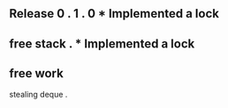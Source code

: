 #
Release
0
.
1
.
0
*
Implemented
a
lock
-
free
stack
.
*
Implemented
a
lock
-
free
work
-
stealing
deque
.
